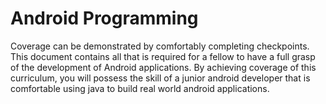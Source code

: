 # Android Programming

Coverage can be demonstrated by comfortably completing checkpoints.
This document contains all that is required for a fellow to have a full grasp of the development of Android applications. By achieving coverage of this curriculum, you will possess the skill of a junior android developer that is comfortable using java to build real world android applications.